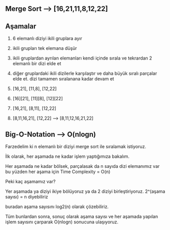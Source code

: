 ## Merge Sort --> [16,21,11,8,12,22]

## Aşamalar

1. 6 elemanlı diziyi ikili gruplara ayır
2. ikili grupları tek elemana düşür
3. ikili gruplardan ayrılan elemanları kendi içinde sırala ve tekrardan 2 elemanlı bir dizi elde et
4. diğer gruplardaki ikili dizilerle karşılaştır ve daha büyük sıralı parçalar elde et. dizi tamamen sıralanana kadar devam et

5. [16,21], [11,8], [12,22]
6. [16][21], [11][8], [12][22]
7. [16,21], [8,11], [12,22]
8. [8,11,16,21], [12,22] --> [8,11,12,16,21,22]

## Big-O-Notation --> O(nlogn)

Farzedelim ki n elemanlı bir diziyi merge sort ile sıralamak istiyoruz.

İlk olarak, her aşamada ne kadar işlem yaptığımıza bakalım.

Her aşamada ne kadar bölsek, parçalasak da n sayıda dizi elemanımız var bu yüzden her aşama için Time Complexity = O(n)

Peki kaç aşamamız var?

Yer aşamada ya diziyi ikiye bölüyoruz ya da 2 diziyi birleştiriyoruz. 2^(aşama sayısı) = n diyebiliriz

buradan aşama sayısını log2(n) olarak çözebiliriz.

Tüm bunlardan sonra, sonuç olarak aşama sayısı ve her aşamada yapılan işlem sayısını çarparak O(nlogn) sonucuna ulaşıyoruz.
